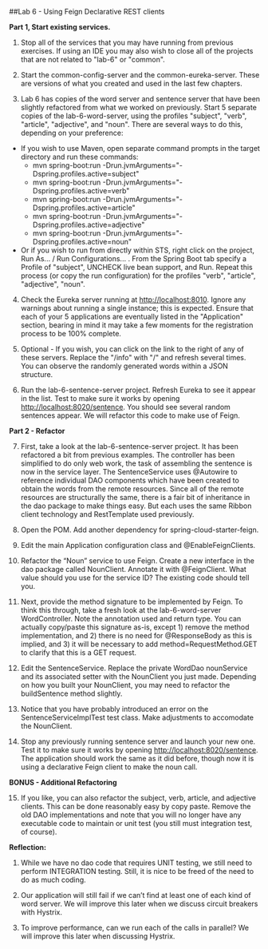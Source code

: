##Lab 6 - Using Feign Declarative REST clients

**Part 1, Start existing services.**

1.  Stop all of the services that you may have running from previous exercises. If using an IDE you may also wish to close all of the projects that are not related to "lab-6" or "common".

2.  Start the common-config-server and the common-eureka-server. These are versions of what you created and used in the last few chapters.

3.  Lab 6 has copies of the word server and sentence server that have been slightly refactored from what we worked on previously.  Start 5 separate copies of the lab-6-word-server, using the profiles "subject", "verb", "article", "adjective", and "noun".  There are several ways to do this, depending on your preference:
  - If you wish to use Maven, open separate command prompts in the target directory and run these commands:
    - mvn spring-boot:run -Drun.jvmArguments="-Dspring.profiles.active=subject"
    - mvn spring-boot:run -Drun.jvmArguments="-Dspring.profiles.active=verb"
    - mvn spring-boot:run -Drun.jvmArguments="-Dspring.profiles.active=article"
    - mvn spring-boot:run -Drun.jvmArguments="-Dspring.profiles.active=adjective"
    - mvn spring-boot:run -Drun.jvmArguments="-Dspring.profiles.active=noun"
  - Or if you wish to run from directly within STS, right click on the project, Run As... / Run Configurations... .  From the Spring Boot tab specify a Profile of "subject", UNCHECK live bean support, and Run.  Repeat this process (or copy the run configuration) for the profiles "verb", "article", "adjective", "noun".

4.  Check the Eureka server running at [http://localhost:8010](http://localhost:8010).   Ignore any warnings about running a single instance; this is expected.  Ensure that each of your 5 applications are eventually listed in the "Application" section, bearing in mind it may take a few moments for the registration process to be 100% complete.	

5.  Optional - If you wish, you can click on the link to the right of any of these servers.  Replace the "/info" with "/" and refresh several times.  You can observe the randomly generated words within a JSON structure.  

6.  Run the lab-6-sentence-server project.  Refresh Eureka to see it appear in the list.  Test to make sure it works by opening [http://localhost:8020/sentence](http://localhost:8020/sentence).  You should see several random sentences appear.  We will refactor this code to make use of Feign.

  **Part 2 - Refactor**

7.  First, take a look at the lab-6-sentence-server project.  It has been refactored a bit from previous examples.  The controller has been simplified to do only web work, the task of assembling the sentence is now in the service layer.  The SentenceService uses @Autowire to reference individual DAO components which have been created to obtain the words from the remote resources.  Since all of the remote resources are structurally the same, there is a fair bit of inheritance in the dao package to make things easy.  But each uses the same Ribbon client technology and RestTemplate used previously.

8.  Open the POM.  Add another dependency for spring-cloud-starter-feign.

9.  Edit the main Application configuration class and @EnableFeignClients.

10.  Refactor the “Noun” service to use Feign.  Create a new interface in the dao package called NounClient.  Annotate it with @FeignClient.  What value should you use for the service ID?  The existing code should tell you.

11.  Next, provide the method signature to be implemented by Feign.  To think this through, take a fresh look at the lab-6-word-server WordController.  Note the annotation used and return type.  You can actually copy/paste this signature as-is, except 1) remove the method implementation, and 2) there is no need for @ResponseBody as this is implied, and 3) it will be necessary to add method=RequestMethod.GET to clarify that this is a GET request.

12.  Edit the SentenceService.  Replace the private WordDao nounService and its associated setter with the NounClient you just made. Depending on how you built your NounClient, you may need to refactor the buildSentence method slightly.

13.  Notice that you have probably introduced an error on the SentenceServiceImplTest test class.  Make adjustments to accomodate the NounClient.

14.  Stop any previously running sentence server and launch your new one.  Test it to make sure it works by opening [http://localhost:8020/sentence](http://localhost:8020/sentence).  The application should work the same as it did before, though now it is using a declarative Feign client to make the noun call.

  **BONUS - Additional Refactoring**

15. If you like, you can also refactor the subject, verb, article, and adjective clients.  This can be done reasonably easy by copy paste.  Remove the old DAO implementations and note that you will no longer have any executable code to maintain or unit test (you still must integration test, of course).


**Reflection:**

1. While we have no dao code that requires UNIT testing, we still need to perform INTEGRATION testing.  Still, it is nice to be freed of the need to do as much coding.

2. Our application will still fail if we can’t find at least one of each kind of word server.  We will improve this later when we discuss circuit breakers with Hystrix.

3. To improve performance, can we run each of the calls in parallel?  We will improve this later when discussing Hystrix. 
